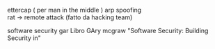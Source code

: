 ettercap ( per man in the middle )
arp spoofing  
rat -> remote attack (fatto da hacking team)

software security gar
Libro GAry mcgraw "Software Security: Building Security in"
